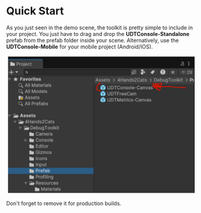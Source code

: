 
# Quick Start

As you just seen in the demo scene, the toolkit is pretty simple to include in your project. You just have to drag and drop the **UDTConsole-Standalone** prefab from the prefab folder inside your scene. 
Alternatively, use the **UDTConsole-Mobile** for your mobile project (Android/IOS).

![alt text](../assets/UDTCanvas.png)

Don't forget to remove it for production builds. 
